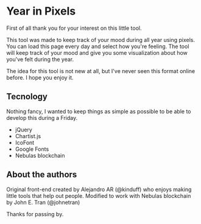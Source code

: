 # Year in Pixels

First of all thank you for your interest on this little tool.

This tool was made to keep track of your mood during all year using pixels. You can load this page every day and select how you're feeling. The tool will keep track of your mood and give you some visualization about how you've felt during the year.

The idea for this tool is not new at all, but I've never seen this format online before. I hope you enjoy it.

## Tecnology
Nothing fancy, I wanted to keep things as simple as possible to be able to develop this during a Friday.

- jQuery
- Chartist.js
- IcoFont
- Google Fonts
- Nebulas blockchain

## About the authors
Original front-end created by Alejandro AR (@kinduff) who enjoys making little tools that help out people.
Modified to work with Nebulas blockchain by John E. Tran (@johnetran)

Thanks for passing by.